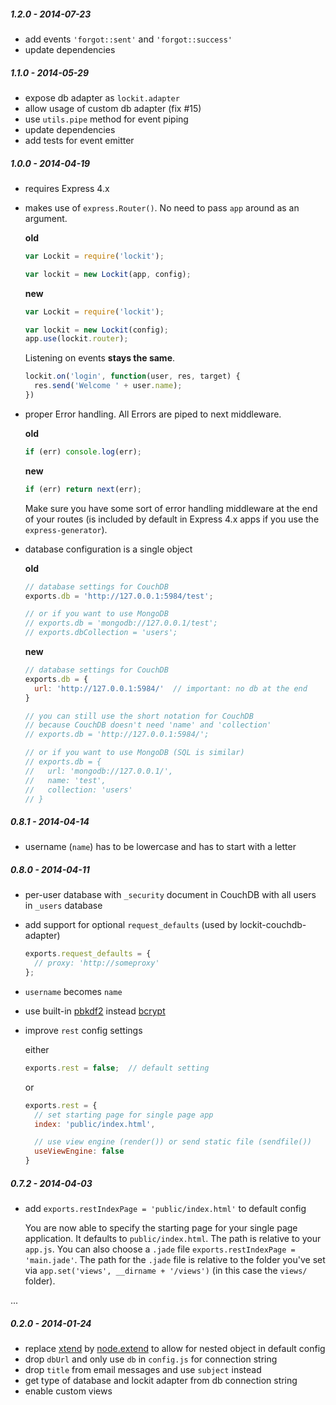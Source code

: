 
##### 1.2.0 - 2014-07-23

- add events `'forgot::sent'` and `'forgot::success'`
- update dependencies

##### 1.1.0 - 2014-05-29

- expose db adapter as `lockit.adapter`
- allow usage of custom db adapter (fix #15)
- use `utils.pipe` method for event piping
- update dependencies
- add tests for event emitter

##### 1.0.0 - 2014-04-19

- requires Express 4.x
- makes use of `express.Router()`. No need to pass `app` around as an argument.

  **old**

  ```js
  var Lockit = require('lockit');

  var lockit = new Lockit(app, config);
  ```

  **new**

  ```js
  var Lockit = require('lockit');

  var lockit = new Lockit(config);
  app.use(lockit.router);
  ```

  Listening on events **stays the same**.

  ```js
  lockit.on('login', function(user, res, target) {
    res.send('Welcome ' + user.name);
  })
  ```

- proper Error handling. All Errors are piped to next middleware.

  **old**

  ```js
  if (err) console.log(err);
  ```

  **new**

  ```js
  if (err) return next(err);
  ```

  Make sure you have some sort of error handling middleware at the end of your
  routes (is included by default in Express 4.x apps if you use the `express-generator`).

- database configuration is a single object

  **old**

  ```js
  // database settings for CouchDB
  exports.db = 'http://127.0.0.1:5984/test';

  // or if you want to use MongoDB
  // exports.db = 'mongodb://127.0.0.1/test';
  // exports.dbCollection = 'users';
  ```

  **new**

  ```js
  // database settings for CouchDB
  exports.db = {
    url: 'http://127.0.0.1:5984/'  // important: no db at the end
  }

  // you can still use the short notation for CouchDB
  // because CouchDB doesn't need 'name' and 'collection'
  // exports.db = 'http://127.0.0.1:5984/';

  // or if you want to use MongoDB (SQL is similar)
  // exports.db = {
  //   url: 'mongodb://127.0.0.1/',
  //   name: 'test',
  //   collection: 'users'
  // }
  ```

##### 0.8.1 - 2014-04-14

- username (`name`) has to be lowercase and has to start with a letter

##### 0.8.0 - 2014-04-11

- per-user database with `_security` document in CouchDB with all users in `_users` database
- add support for optional `request_defaults` (used by lockit-couchdb-adapter)

  ```js
  exports.request_defaults = {
    // proxy: 'http://someproxy'
  };
  ```

- `username` becomes `name`
- use built-in [pbkdf2](http://nodejs.org/api/crypto.html#crypto_crypto_pbkdf2_password_salt_iterations_keylen_callback)
  instead [bcrypt](https://github.com/ncb000gt/node.bcrypt.js/)
- improve `rest` config settings

  either

  ```js
  exports.rest = false;  // default setting
  ```

  or

  ```js
  exports.rest = {
    // set starting page for single page app
    index: 'public/index.html',

    // use view engine (render()) or send static file (sendfile())
    useViewEngine: false
  }
  ```


##### 0.7.2 - 2014-04-03

- add `exports.restIndexPage = 'public/index.html'` to default config

  You are now able to specify the starting page for your single page
  application. It defaults to `public/index.html`. The path is relative
  to your `app.js`. You can also choose a `.jade` file `exports.restIndexPage = 'main.jade'`.
  The path for the `.jade` file is relative to the folder you've set via
  `app.set('views', __dirname + '/views')` (in this case the `views/` folder).

...

##### 0.2.0 - 2014-01-24

- replace [xtend](https://github.com/Raynos/xtend) by [node.extend](https://github.com/dreamerslab/node.extend) to allow for nested object in default config
- drop `dbUrl` and only use `db` in `config.js` for connection string
- drop `title` from email messages and use `subject` instead
- get type of database and lockit adapter from db connection string
- enable custom views
